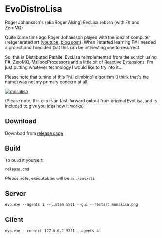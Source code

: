 # EvoDistroLisa
Roger Johansson's (aka Roger Alsing) EvoLisa reborn (with F# and ZeroMQ)

Quite some time ago Roger Johansson played with the idea of computer (re)generated art ([youtube](http://goo.gl/g6hnnm), [blog post](http://goo.gl/UY48nn)). When I started learning F# I needed a project and I decided that this can be interesting one to resurrect. 

So, this is Distributed Parallel EvoLisa reimplemented from the scrach using F#, ZeroMQ, MailboxProcessors and a little bit of Reactive Extensions. I'm just putting whatever technology I would like to try into it... 

Please note that tuning of this "hill climbing" algorithm (I think that's the name) was not my primary concern at all.

[![monalisa](http://img.youtube.com/vi/so-rcp8U0HA/0.jpg)](https://www.youtube.com/watch?v=so-rcp8U0HA)

(Please note, this clip is an fast-forward output from original EvoLisa, and is included to give you idea how it works)

## Download

Download from [release page](https://github.com/MiloszKrajewski/EvoDistroLisa/releases)

## Build

To build it yourself:

```
release.cmd
```

Please note, executables will be in `./out/cli`

## Server
```
evo.exe --agents 1 --listen 5801 --gui --restart monalisa.png
```

## Client
```
evo.exe --connect 127.0.0.1 5801 --agents 4
```
